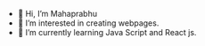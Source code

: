 - 👋 Hi, I’m Mahaprabhu
- 👀 I’m interested in creating webpages.
- 🌱 I’m currently learning Java Script and React js.
